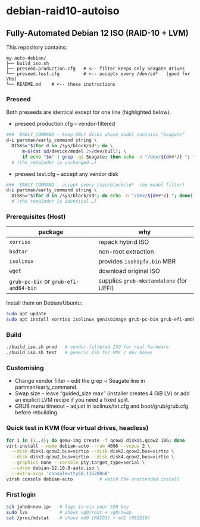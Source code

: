 # debian-raid10-autoiso
## Fully-Automated Debian 12 ISO (RAID-10 + LVM)

This repository contains:
```
my-auto-debian/
├── build_iso.sh
├── preseed.production.cfg   # <-- filter keeps only Seagate drives
└── preseed.test.cfg         # <-- accepts every /dev/sd*   (good for VMs)  
└── README.md    # <-- these instructions  
```
### Preseed
Both preseeds are identical except for one line (highlighted below).
- preseed.production.cfg – vendor-filtered
```bash
###  EARLY_COMMAND — keep ONLY disks whose model contains “Seagate”
d-i partman/early_command string \
  DISKS="$(for d in /sys/block/sd*; do \
      m=$(cat $d/device/model 2>/dev/null); \
      if echo "$m" | grep -qi Seagate; then echo -n "/dev/${d##*/} "; fi; done)"; \
  # (the remainder is unchanged …)
```
- preseed.test.cfg – accept any vendor disk
```bash
###  EARLY_COMMAND — accept every /sys/block/sd*  (no model filter)
d-i partman/early_command string \
  DISKS="$(for d in /sys/block/sd*; do echo -n "/dev/${d##*/} "; done)"; \
  # (the remainder is identical …)
```

### Prerequisites (Host)

| package | why |
|---------|-----|
| `xorriso` | repack hybrid ISO |
| `bsdtar`  | non-root extraction |
| `isolinux`| provides `isohdpfx.bin` MBR |
| `wget`    | download original ISO |
| `grub-pc-bin` or `grub-efi-amd64-bin` | supplies `grub-mkstandalone` (for UEFI) |

Install them on Debian/Ubuntu:

```bash
sudo apt update
sudo apt install xorriso isolinux genisoimage grub-pc-bin grub-efi-amd64-bin bsdtar wget
```
### Build

```bash
./build_iso.sh prod   # vendor-filtered ISO for real hardware
./build_iso.sh test   # generic ISO for VMs / dev boxes
```
### Customising

- Change vendor filter – edit the grep -i Seagate line in partman/early_command.
- Swap size – leave “guided_size max” (installer creates 4 GiB LV) or add an explicit LVM recipe if you need a fixed split.
- GRUB menu timeout – adjust in isolinux/txt.cfg and boot/grub/grub.cfg before rebuilding.

### Quick test in KVM (four virtual drives, headless)

```bash
for i in {1..4}; do qemu-img create -f qcow2 disk$i.qcow2 10G; done
virt-install --name debian-auto --ram 4096 --vcpus 2 \
  --disk disk1.qcow2,bus=virtio --disk disk2.qcow2,bus=virtio \
  --disk disk3.qcow2,bus=virtio --disk disk4.qcow2,bus=virtio \
  --graphics none --console pty,target_type=serial \
  --cdrom debian-12.10.0-auto.iso \
  --extra-args 'console=ttyS0,115200n8'
virsh console debian-auto          # watch the unattended install
```
### First login
```bash
ssh john@<new-ip>   # logs in via your SSH key
sudo lvs            # shows vg0/root + vg0/swap
cat /proc/mdstat    # shows md0 (RAID1) + md1 (RAID10)
```
